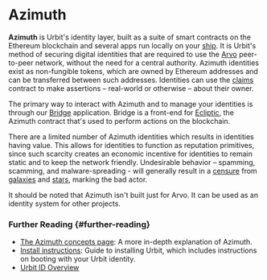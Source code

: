 # Azimuth

**Azimuth** is Urbit's identity layer, built as a suite of smart contracts on the Ethereum blockchain and several apps run locally on your [ship](ship.md). It is Urbit's method of securing digital identities that are required to use the [Arvo](arvo.md) peer-to-peer network, without the need for a central authority. Azimuth identities exist as non-fungible tokens, which are owned by Ethereum addresses and can be transferred between such addresses. Identities can use the [claims](claims.md) contract to make assertions – real-world or otherwise – about their owner.

The primary way to interact with Azimuth and to manage your identities is through our [Bridge](https://bridge.urbit.org) application. Bridge is a front-end for [Ecliptic](ecliptic.md), the Azimuth contract that's used to perform actions on the blockchain.

There are a limited number of Azimuth identities which results in identities having value. This allows for identities to function as reputation primitives, since such scarcity creates an economic incentive for identities to remain static and to keep the network friendly. Undesirable behavior – spamming, scamming, and malware-spreading - will generally result in a [censure](censures.md) from [galaxies](galaxy.md) and [stars](star.md), marking the bad actor.

It should be noted that Azimuth isn't built just for Arvo. It can be used as an identity system for other projects.

### Further Reading {#further-reading}

- [The Azimuth concepts page](../urbit-id): A more in-depth explanation of Azimuth.
- [Install instructions](../get-on-urbit.md): Guide to installing Urbit, which includes instructions on booting with your Urbit identity.
- [Urbit ID Overview](https://urbit.org/overview/urbit-id)

